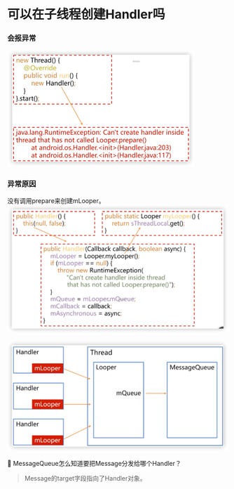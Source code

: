 # 可以在子线程创建Handler吗

### 会报异常

![](../img/5dbcca05.png)

### 异常原因

没有调用prepare来创建mLooper。
![](../img/e93df279.png)

![](../img/3ad9d1a1.png)

🤔 MessageQueue怎么知道要把Message分发给哪个Handler？
> Message的target字段指向了Handler对象。

